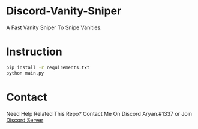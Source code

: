 # Discord-Vanity-Sniper

A Fast Vanity Sniper To Snipe Vanities.


# Instruction

```sh
pip install -r requirements.txt
python main.py
```

# Contact

Need Help Related This Repo? Contact Me On Discord Aryan.#1337 or Join [Discord Server](https://discord.com/invite/dyc)
